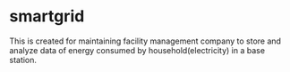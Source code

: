 # smartgrid
This is created for maintaining facility management company to store and analyze data of energy consumed by household(electricity) in a base station.

